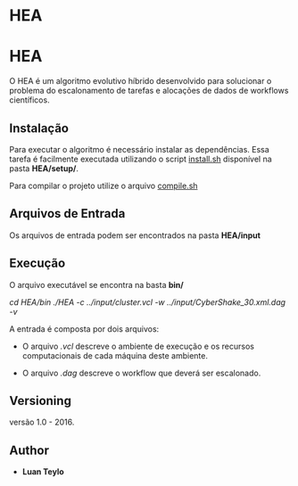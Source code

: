 # HEA

# HEA

O HEA é um algoritmo evolutivo híbrido  desenvolvido para solucionar o problema do escalonamento de tarefas e alocações de dados de workflows científicos.

## Instalação

Para executar o algoritmo é necessário instalar as dependências. Essa tarefa é facilmente executada utilizando o script [install.sh](https://github.com/luanteylo/HEA/setup/install.sh) disponível na pasta **HEA/setup/**.

Para compilar o projeto utilize o arquivo [compile.sh](https://github.com/luanteylo/HEA/compile.sh) 

## Arquivos de Entrada

Os arquivos de entrada podem ser encontrados na pasta **HEA/input**

## Execução

O arquivo executável se encontra na basta **bin/**

*cd HEA/bin*
*./HEA -c ../input/cluster.vcl  -w ../input/CyberShake_30.xml.dag -v*

A entrada é composta por dois arquivos: 

* O arquivo *.vcl* descreve o ambiente de execução e os recursos computacionais de cada máquina deste ambiente.

* O arquivo *.dag* descreve o workflow que deverá ser escalonado.


## Versioning

versão 1.0 - 2016.

## Author

* **Luan Teylo**  